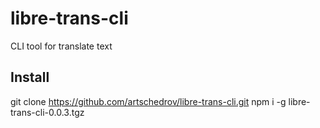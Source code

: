 # libre-trans-cli
CLI tool for translate text

## Install
git clone https://github.com/artschedrov/libre-trans-cli.git
npm i -g libre-trans-cli-0.0.3.tgz
